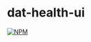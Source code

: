 # dat-health-ui
[![NPM](https://nodei.co/npm/dat-health-ui.png)](https://nodei.co/npm/dat-health-ui/)
